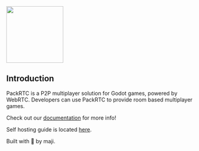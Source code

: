 <img src="https://github.com/user-attachments/assets/e7b83f5e-3b2d-44b0-bdf0-fb60190078ee" height="150">


## Introduction

PackRTC is a P2P multiplayer solution for Godot games, powered by WebRTC. Developers can use PackRTC to provide room based multiplayer games.

Check out our [documentation](https://packrtc.himaji.xyz/) for more info!

Self hosting guide is located [here](https://packrtc.himaji.xyz/docs/signal/self-hosting/).


Built with 💖 by maji.
